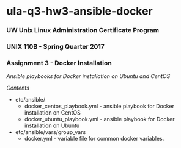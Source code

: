 # ula-q3-hw3-ansible-docker

### UW Unix Linux Administration Certificate Program
### UNIX 110B - Spring Quarter 2017
### Assignment 3 - Docker Installation


*Ansible playbooks for Docker installation on Ubuntu and CentOS*

*Contents*


* etc/ansible/
  * docker_centos_playbook.yml - ansible playbook for Docker installation on CentOS
  * docker_ubuntu_playbook.yml - ansible playbook for Docker installation on Ubuntu
* etc/ansible/vars/group_vars
  * docker.yml - variable file for common docker variables.
